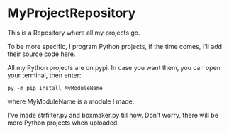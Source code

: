 # MyProjectRepository
This is a Repository where all my projects go.

To be more specific, I program Python projects, if the time comes,
I'll add their source code here.

All my Python projects are on pypi. In case you want them,
you can open your terminal, then enter:

    py -m pip install MyModuleName
          
where MyModuleName is a module I made.

I've made strfilter.py and boxmaker.py till now. Don't worry, there will be more
Python projects when uploaded.
